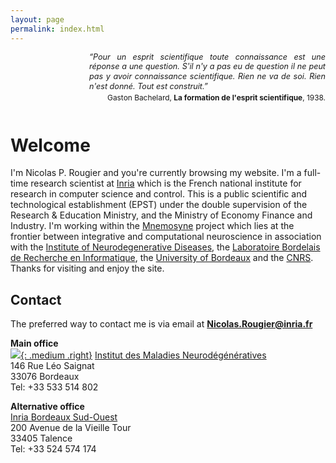 ```yaml
---
layout: page
permalink: index.html
---
```


<div style="font-size:    90%;
            padding-left: 25%;
            line-height:  1.25em;
            font-style:   italic;
            text-align:   justify">
 “Pour un esprit scientifique toute connaissance est une réponse a une
  question. S'il n'y a pas eu de question il ne peut pas y avoir connaissance
  scientifique. Rien ne va de soi. Rien n'est donné. Tout est construit.”
</div>
<div style="text-align:  right;
            font-size:   85%;
            padding-bottom: 1em;
            padding-top: 0.25em;">
  Gaston Bachelard, <strong>La formation de l'esprit scientifique</strong>, 1938.
</div>

# Welcome

I'm Nicolas P. Rougier and you're currently browsing my website. I'm a
full-time research scientist at [Inria] which is the French national institute
for research in computer science and control. This is a public scientific and
technological establishment (EPST) under the double supervision of the Research
& Education Ministry, and the Ministry of Economy Finance and Industry. I'm
working within the [Mnemosyne] project which lies at the frontier between
integrative and computational neuroscience in association with the
[Institute of Neurodegenerative Diseases][IMN], the
[Laboratoire Bordelais de Recherche en Informatique][Labri], the
[University of Bordeaux][UoB] and the [CNRS]. Thanks for visiting and enjoy the
site.

## Contact

The preferred way to contact me is via email at
[**Nicolas.Rougier@inria.fr**](mailto:Nicolas.Rougier@inria.fr)


**Main office**  
[![]({{site.baseurl}}/images/ReScience-moto-500.png){: .medium .right}](http://rescience.github.io)
[Institut des Maladies Neurodégénératives][IMN]  
146 Rue Léo Saignat  
33076 Bordeaux  
Tel: +33 533 514 802  

**Alternative office**  
[Inria Bordeaux Sud-Ouest][BSO]  
200 Avenue de la Vieille Tour  
33405 Talence  
Tel: +33 524 574 174  

[Inria]: http://www.inria.fr/en
[BSO]: http://www.inria.fr/en/centre/bordeaux
[IMN]: http://www.imn-bordeaux.org/en/
[UoB]: http://www.u-bordeaux.com
[CNRS]: http://www.cnrs.fr/index.php
[Labri]: https://www.labri.fr/
[Mnemosyne]: http://www.inria.fr/en/teams/mnemosyne
